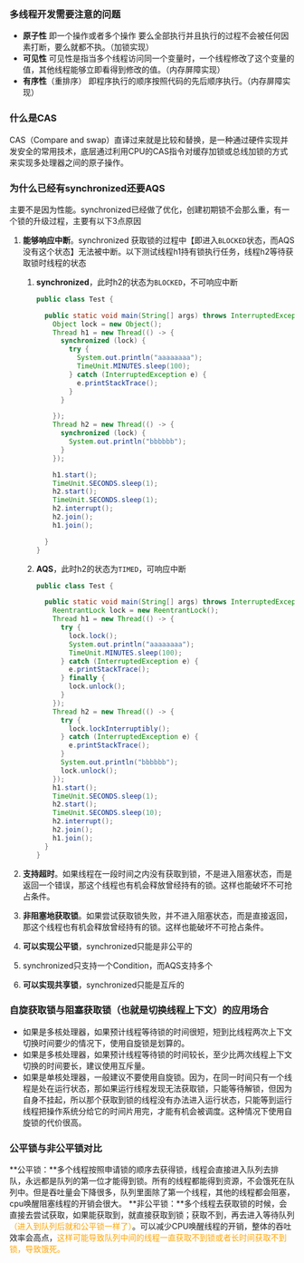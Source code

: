 ### 多线程开发需要注意的问题

- **原子性**
   即一个操作或者多个操作 要么全部执行并且执行的过程不会被任何因素打断，要么就都不执。（加锁实现）
- **可见性**
   可见性是指当多个线程访问同一个变量时，一个线程修改了这个变量的值，其他线程能够立即看得到修改的值。（内存屏障实现）
- **有序性**（重排序）
   即程序执行的顺序按照代码的先后顺序执行。（内存屏障实现）

### 什么是CAS

CAS（Compare and swap）直译过来就是比较和替换，是一种通过硬件实现并发安全的常用技术，底层通过利用CPU的CAS指令对缓存加锁或总线加锁的方式来实现多处理器之间的原子操作。

### 为什么已经有synchronized还要AQS  

主要不是因为性能。synchronized已经做了优化，创建初期锁不会那么重，有一个锁的升级过程，主要有以下3点原因

1. **能够响应中断**。synchronized 获取锁的过程中【即进入`BLOCKED`状态，而AQS没有这个状态】无法被中断。以下测试线程h1持有锁执行任务，线程h2等待获取锁时线程的状态

   1. **synchronized**，此时h2的状态为`BLOCKED`，不可响应中断

      ```java
      public class Test {
      
        public static void main(String[] args) throws InterruptedException {
          Object lock = new Object();
          Thread h1 = new Thread(() -> {
            synchronized (lock) {
              try {
                System.out.println("aaaaaaaa");
                TimeUnit.MINUTES.sleep(100);
              } catch (InterruptedException e) {
                e.printStackTrace();
              }
            }
      
          });
          Thread h2 = new Thread(() -> {
            synchronized (lock) {
              System.out.println("bbbbbb");
            }
          });
      
          h1.start();
          TimeUnit.SECONDS.sleep(1);
          h2.start();
          TimeUnit.SECONDS.sleep(1);
          h2.interrupt();
          h2.join();
          h1.join();
      
        }
      }
      ```

      

   1. **AQS**，此时h2的状态为`TIMED`，可响应中断

      ```java
      public class Test {
      
        public static void main(String[] args) throws InterruptedException {
          ReentrantLock lock = new ReentrantLock();
          Thread h1 = new Thread(() -> {
            try {
              lock.lock();
              System.out.println("aaaaaaaa");
              TimeUnit.MINUTES.sleep(100);
            } catch (InterruptedException e) {
              e.printStackTrace();
            } finally {
              lock.unlock();
            }
          });
          Thread h2 = new Thread(() -> {
            try {
              lock.lockInterruptibly();
            } catch (InterruptedException e) {
              e.printStackTrace();
            }
            System.out.println("bbbbbb");
            lock.unlock();
          });
          h1.start();
          TimeUnit.SECONDS.sleep(1);
          h2.start();
          TimeUnit.SECONDS.sleep(10);
          h2.interrupt();
          h2.join();
          h1.join();
        }
      }
      ```

      

2. **支持超时**。如果线程在一段时间之内没有获取到锁，不是进入阻塞状态，而是返回一个错误，那这个线程也有机会释放曾经持有的锁。这样也能破坏不可抢占条件。

3. **非阻塞地获取锁**。如果尝试获取锁失败，并不进入阻塞状态，而是直接返回，那这个线程也有机会释放曾经持有的锁。这样也能破坏不可抢占条件。

4. **可以实现公平锁**，synchronized只能是非公平的

5. synchronized只支持一个Condition，而AQS支持多个

6. **可以实现共享锁**，synchronized只能是互斥的

### 自旋获取锁与阻塞获取锁（也就是切换线程上下文）的应用场合

- 如果是多核处理器，如果预计线程等待锁的时间很短，短到比线程两次上下文切换时间要少的情况下，使用自旋锁是划算的。
- 如果是多核处理器，如果预计线程等待锁的时间较长，至少比两次线程上下文切换的时间要长，建议使用互斥量。
- 如果是单核处理器，一般建议不要使用自旋锁。因为，在同一时间只有一个线程是处在运行状态，那如果运行线程发现无法获取锁，只能等待解锁，但因为自身不挂起，所以那个获取到锁的线程没有办法进入运行状态，只能等到运行线程把操作系统分给它的时间片用完，才能有机会被调度。这种情况下使用自旋锁的代价很高。

### 公平锁与非公平锁对比

**公平锁：**多个线程按照申请锁的顺序去获得锁，线程会直接进入队列去排队，永远都是队列的第一位才能得到锁。所有的线程都能得到资源，不会饿死在队列中。但是吞吐量会下降很多，队列里面除了第一个线程，其他的线程都会阻塞，cpu唤醒阻塞线程的开销会很大。
**非公平锁：**多个线程去获取锁的时候，会直接去尝试获取，如果能获取到，就直接获取到锁；获取不到，再去进入等待队列<font color=orange>（进入到队列后就和公平锁一样了）</font>。可以减少CPU唤醒线程的开销，整体的吞吐效率会高点，<font color=orange>这样可能导致队列中间的线程一直获取不到锁或者长时间获取不到锁，导致饿死。</font>

